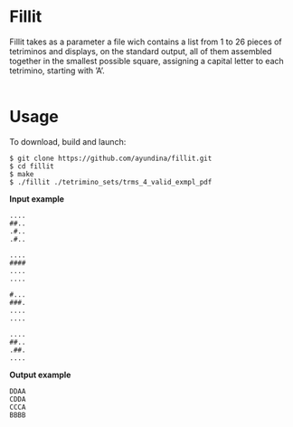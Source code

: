 # Fillit
Fillit takes as a parameter a file wich contains a list from 1 to 26 pieces of tetriminos and displays, on the standard output, all of them assembled together in the smallest possible square, assigning a capital letter to each tetrimino, starting with ’A’.</br></br>
# Usage
To download, build and launch:
```
$ git clone https://github.com/ayundina/fillit.git
$ cd fillit
$ make
$ ./fillit ./tetrimino_sets/trms_4_valid_exmpl_pdf
```
**Input example**
```
....
##..
.#..
.#..

....
####
....
....

#...
###.
....
....

....
##..
.##.
....
```
**Output example**
```
DDAA
CDDA
CCCA
BBBB
```
